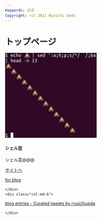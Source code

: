 ```yaml
---
Keywords: 近況
Copyright: (C) 2021 Ryuichi Ueda
---
```


# トップページ

<div class="card" style="width:300px;">
  <img class="card-img-top" src="/pages/test/shellgei.png" alt="shellgei image">
  <div class="card-body">
    <h4 class="card-title">シェル芸</h4>
    <p class="card-text">シェル芸@@@</p>
    <a href="/?page=01434" class="btn btn-primary">サイトへ</a>
  </div>
</div>

<div class="row">
    <div class="col-md-6">

<a class="twitter-grid" data-partner="tweetdeck" href="https://twitter.com/ryuichiueda/timelines/990954344894771200?ref_src=twsrc%5Etfw">for blog</a> <script async src="https://platform.twitter.com/widgets.js" charset="utf-8"></script>

    </div>
    <div class="col-md-6">


<a class="twitter-timeline" href="https://twitter.com/ryuichiueda/timelines/1368434533897367552?ref_src=twsrc%5Etfw">blog entries - Curated tweets by ryuichiueda</a> <script async src="https://platform.twitter.com/widgets.js" charset="utf-8"></script>

    </div>
</div>
